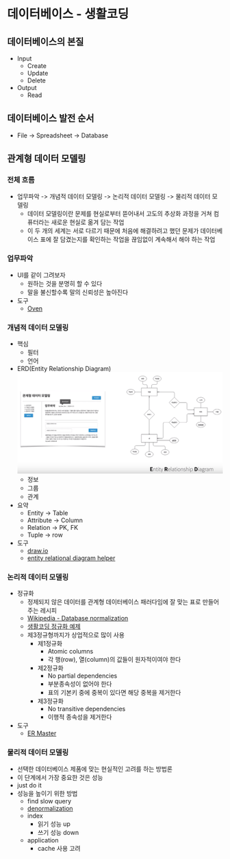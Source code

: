 # 데이터베이스 - 생활코딩
## 데이터베이스의 본질
- Input
  - Create
  - Update
  - Delete
- Output
  - Read

## 데이터베이스 발전 순서
- File -> Spreadsheet -> Database

## 관계형 데이터 모델링
### 전체 흐름
- 업무파악 -> 개념적 데이터 모델링 -> 논리적 데이터 모델링 -> 물리적 데이터 모델링
  - 데이터 모델링이란 문제를 현실로부터 뜯어내서 고도의 추상화 과정을 거쳐 컴퓨터라는 새로운 현실로 옮겨 담는 작업
  - 이 두 개의 세계는 서로 다르기 때문에 처음에 해결하려고 했던 문제가 데이터베이스 표에 잘 담겼는지를 확인하는 작업을 끊임없이 계속해서 해야 하는 작업

### 업무파악
- UI를 같이 그려보자
  - 원하는 것을 분명히 할 수 있다
  - 말을 불신할수록 말의 신뢰성은 높아진다
- 도구
  - [Oven](https://ovenapp.io)

### 개념적 데이터 모델링
- 핵심
  - 필터
  - 언어
- ERD(Entity Relationship Diagram)
![entity-relationship-diagram](./images/entity-relationship-diagram.png)
  - 정보
  - 그룹
  - 관계
- 요약
  - Entity -> Table
  - Attribute -> Column
  - Relation -> PK, FK
  - Tuple -> row
- 도구
  - [draw.io](https://draw.io)
  - [entity relational diagram helper](http://erd.yah.ac)


### 논리적 데이터 모델링
- 정규화
  - 정제되지 않은 데이터를 관계형 데이터베이스 패러다임에 잘 맞는 표로 만들어주는 레시피
  - [Wikipedia - Database normalization](https://en.wikipedia.org/wiki/Database_normalization)
  - [생활코딩 정규화 예제](http://bit.ly/2wV2SFj)
  - 제3정규형까지가 상업적으로 많이 사용
    - 제1정규화
      - Atomic columns
      - 각 행(row), 열(column)의 값들이 원자적이여야 한다
    - 제2정규화
      - No partial dependencies
      - 부분종속성이 없어야 한다
      - 표의 기본키 중에 중복이 있다면 해당 중복을 제거한다
    - 제3정규화
      - No transitive dependencies
      - 이행적 종속성을 제거한다
- 도구
  - [ER Master](http://ermaster.sourceforge.net)

### 물리적 데이터 모델링
- 선택한 데이터베이스 제품에 맞는 현실적인 고려를 하는 방법론
- 이 단계에서 가장 중요한 것은 성능
- just do it
- 성능을 높이기 위한 방법
  - find slow query
  - [denormalization](http://bit.ly/2WLMCko)
  - index
    - 읽기 성능 up
    - 쓰기 성능 down
  - application
    - cache 사용 고려